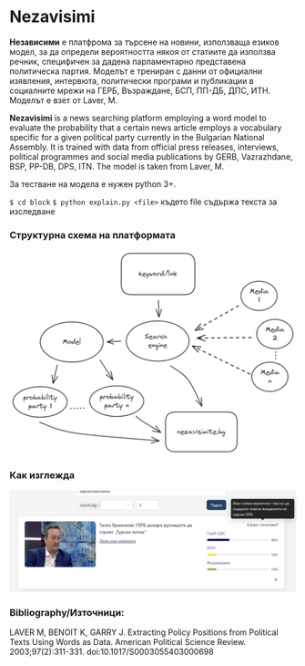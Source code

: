 # Nezavisimi

**Независими** е платфрома за търсене на новини, използваща езиков модел, за да определи вероятността някоя от статиите да използва речник, специфичен за дадена парламентарно представена политическа партия. Моделът е трениран с данни от официални изявления, интервюта, политически програми и публикации в социалните мрежи на ГЕРБ, Възраждане, БСП, ПП-ДБ, ДПС, ИТН. Моделът е взет от Laver, M.

**Nezavisimi** is a news searching platform employing a word model to evaluate the probability that a certain news article employs a vocabulary specific for a given political party currently in the Bulgarian National Assembly. It is trained with data from official press releases, interviews, political programmes and social media publications by GERB, Vazrazhdane, BSP, PP-DB, DPS, ITN. The model is taken from Laver, M.

За тестване на модела е нужен python 3+.

 `$ cd block`
 `$ python explain.py <file>`
където file съдържа текста за изследване

### Структурна схема на платформата
![Project components](9040_scheme.png)
### Как изглежда
![Main page screenshot](9040_tooltip_screenshot.png) 

### Bibliography/Източници:
LAVER M, BENOIT K, GARRY J. Extracting Policy Positions from Political Texts Using Words as Data. American Political Science Review. 2003;97(2):311-331. doi:10.1017/S0003055403000698
